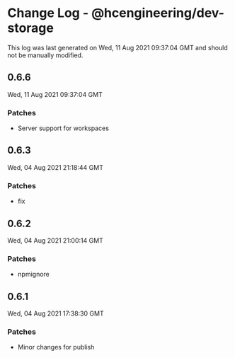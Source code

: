 # Change Log - @hcengineering/dev-storage

This log was last generated on Wed, 11 Aug 2021 09:37:04 GMT and should not be manually modified.

## 0.6.6
Wed, 11 Aug 2021 09:37:04 GMT

### Patches

- Server support for workspaces

## 0.6.3
Wed, 04 Aug 2021 21:18:44 GMT

### Patches

- fix

## 0.6.2
Wed, 04 Aug 2021 21:00:14 GMT

### Patches

- npmignore

## 0.6.1
Wed, 04 Aug 2021 17:38:30 GMT

### Patches

- Minor changes for publish

